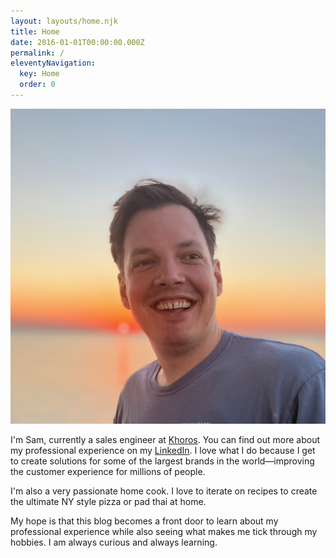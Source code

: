 ```yaml
---
layout: layouts/home.njk
title: Home
date: 2016-01-01T00:00:00.000Z
permalink: /
eleventyNavigation:
  key: Home
  order: 0
---
```

![photo of sam](/static/img/img_0839.jpeg#avatar)

I'm Sam, currently a sales engineer at [Khoros](https://khoros.com/). You can find out more about my professional experience on my [LinkedIn](https://www.linkedin.com/in/samllarsen/). I love what I do because I get to create solutions for some of the largest brands in the world—improving the customer experience for millions of people.

I﻿'m also a very passionate home cook. I love to iterate on recipes to create the ultimate NY style pizza or pad thai at home.

M﻿y hope is that this blog becomes a front door to learn about my professional experience while also seeing what makes me tick through my hobbies. I am always curious and always learning.